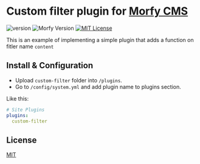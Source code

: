 # Custom filter plugin for [Morfy CMS](http://morfy.org/)

![version](https://img.shields.io/badge/version-1.0.0-brightgreen.svg?style=flat-square "Version")
![Morfy Version](https://img.shields.io/badge/Morfy-2.x-green.svg?style=flat-square "Morfy Version")
[![MIT License](https://img.shields.io/badge/license-MIT-blue.svg?style=flat-square)](https://github.com/pafnuty-morfy-plugins/morfy-plugin-boilerplate/blob/master/LICENSE)

This is an example of implementing a simple plugin that adds a function on fitler name `content`

## Install & Configuration
- Upload `custom-filter` folder into `/plugins`.
- Go to `/config/system.yml` and add plugin name to plugins section.

Like this:
```yml
# Site Plugins
plugins:
  custom-filter
```

## License
[MIT](https://github.com/pafnuty-morfy-plugins/morfy-plugin-boilerplate/blob/master/LICENSE)
